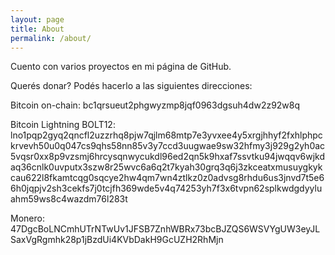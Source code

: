 ```yaml
---
layout: page
title: About
permalink: /about/
---
```


Cuento con varios proyectos en mi página de GitHub.

Querés donar? Podés hacerlo a las siguientes direcciones:

Bitcoin on-chain: bc1qrsueut2phgwyzmp8jqf0963dgsuh4dw2z92w8q

Bitcoin Lightning BOLT12: lno1pqp2gyq2qncfl2uzzrhq8pjw7qjlm68mtp7e3yvxee4y5xrgjhhyf2fxhlphpckrvevh50u0q047cs9qhs58nn85v3y7ccd3uugwae9sw32hfmy3j929g2yh0ac5vqsr0xx8p9vzsmj6hrcysqnwycukdl96ed2qn5k9hxaf7ssvtku94jwqqv6wjkdaq36cnlk0uvputx3szw8r25wvc6a6q2t7kyah30grq3q6j3zkceatxmusuygkykcau622l8fkamtcqg0sqcye2hw4qm7wn4ztlkz0z0advsg8rhdu6us3jnvd7t5e66h0jqpjv2sh3cekfs7j0tcjfh369wde5v4q74253yh7f3x6tvpn62splkwdgdyyluahm59ws8c4wazdm76l283t

Monero: 47DgcBoLNCmhUTrNTwUv1JFSB7ZnhWBRx73bcBJZQS6WSVYgUW3eyJLSaxVgRgmhk28p1jBzdUi4KVbDakH9GcUZH2RhMjn
